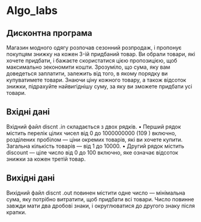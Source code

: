 # Algo_labs

## Дисконтна програма 
Магазин модного одягу розпочав сезонний розпродаж, i пропонує покупцям знижку
на кожен 3-iй придбаний товар. Ви обрали товари, якi хочете придбати, i бажаєте
скористатися цiєю пропозицiєю, щоб максимально зекономити кошти.
Зрозумiло, що сума, яку вам доведеться заплатити, залежить вiд того, в якому
порядку ви купуватимете товари. Знаючи цiну кожного товару, а також вiдсоток
знижки, пiдрахуйте найвигiднiшу суму, за яку ви зможете придбати усi товари.

## Вхiднi данi
Вхiдний файл discnt .in складається з двох рядкiв.
• Перший рядок мiстить перелiк цiлих чисел вiд 0 до 1000000000 (109
) включно,
роздiлених пробiлом — цiни окремих товарiв, якi ви хочете купити. Загальна
кiлькiсть товарiв — вiд 1 до 10000.
• Другий рядок мiстить discount — цiле число вiд 0 до 100 включно, яке означає
вiдсоток знижки за кожен третiй товар.

## Вихiднi данi
Вихiдний файл discnt .out повинен мiстити одне число — мiнiмальна сума, яку
потрiбно витратити, щоб придбати всi товари. Число повинне завжди мати два
дробовi знаки, i округлюватися до другого знаку пiсля крапки.
